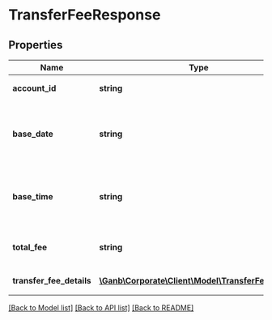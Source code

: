 # TransferFeeResponse

## Properties
Name | Type | Description | Notes
------------ | ------------- | ------------- | -------------
**account_id** | **string** | 口座ID 半角英数字 口座を識別するID | 
**base_date** | **string** | 基準日 振込の手数料を照会した基準日を示します YYYY-MM-DD形式 | 
**base_time** | **string** | 基準時刻 振込の手数料を照会した基準時刻を示します HH:MM:SS+09:00形式 | 
**total_fee** | **string** | 合計振込手数料 半角数字 手数料の合計額を表示 | 
**transfer_fee_details** | [**\Ganb\Corporate\Client\Model\TransferFeeDetail[]**](TransferFeeDetail.md) | 振込手数料明細情報 個別明細を設定 | 

[[Back to Model list]](../README.md#documentation-for-models) [[Back to API list]](../README.md#documentation-for-api-endpoints) [[Back to README]](../README.md)


